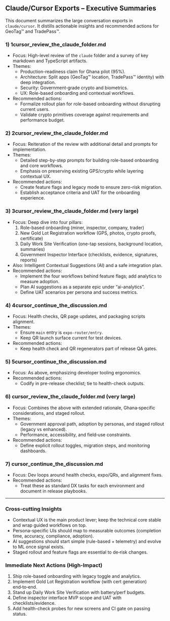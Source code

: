 ## Claude/Cursor Exports – Executive Summaries

This document summarizes the large conversation exports in `claude/cursor`. It distills actionable insights and recommended actions for GeoTag™ and TradePass™.

### 1) 1cursor_review_the_claude_folder.md
- Focus: High-level review of the `claude` folder and a survey of key markdown and TypeScript artifacts.
- Themes:
  - Production-readiness claim for Ghana pilot (95%).
  - Architecture: Split apps (GeoTag™ location, TradePass™ identity) with deep integration.
  - Security: Government‑grade crypto and biometrics.
  - UX: Role-based onboarding and contextual workflows.
- Recommended actions:
  - Formalize rollout plan for role-based onboarding without disrupting current users.
  - Validate crypto primitives coverage against requirements and performance budget.

### 2) 2cursor_review_the_claude_folder.md
- Focus: Reiteration of the review with additional detail and prompts for implementation.
- Themes:
  - Detailed step-by-step prompts for building role-based onboarding and core workflows.
  - Emphasis on preserving existing GPS/crypto while layering contextual UX.
- Recommended actions:
  - Create feature flags and legacy mode to ensure zero-risk migration.
  - Establish acceptance criteria and UAT for the onboarding experience.

### 3) 3cursor_review_the_claude_folder.md (very large)
- Focus: Deep dive into four pillars:
  1) Role-based onboarding (miner, inspector, company, trader)
  2) New Gold Lot Registration workflow (GPS, photos, crypto proofs, certificate)
  3) Daily Work Site Verification (one-tap sessions, background location, summaries)
  4) Government Inspector Interface (checklists, evidence, signatures, reports)
- Also: Intelligent Contextual Suggestions (AI) and a safe integration plan.
- Recommended actions:
  - Implement the four workflows behind feature flags; add analytics to measure adoption.
  - Plan AI suggestions as a separate epic under “ai-analytics”.
  - Define UAT scenarios per persona and success metrics.

### 4) 4cursor_continue_the_discussion.md
- Focus: Health checks, QR page updates, and packaging scripts alignment.
- Themes:
  - Ensure `main` entry is `expo-router/entry`.
  - Keep QR launch surface current for test devices.
- Recommended actions:
  - Keep health check and QR regenerators part of release QA gates.

### 5) 5cursor_continue_the_discussion.md
- Focus: As above, emphasizing developer tooling ergonomics.
- Recommended actions:
  - Codify in pre-release checklist; tie to health-check outputs.

### 6) cursor_review_the_claude_folder.md (very large)
- Focus: Combines the above with extended rationale, Ghana‑specific considerations, and staged rollout.
- Themes:
  - Government approval path, adoption by personas, and staged rollout (legacy vs enhanced).
  - Performance, accessibility, and field‑use constraints.
- Recommended actions:
  - Define explicit rollout toggles, migration steps, and monitoring dashboards.

### 7) cursor_continue_the_discussion.md
- Focus: Dev loops around health checks, expo/QRs, and alignment fixes.
- Recommended actions:
  - Treat these as standard DX tasks for each environment and document in release playbooks.

---

### Cross‑cutting Insights
- Contextual UX is the main product lever; keep the technical core stable and wrap guided workflows on top.
- Persona-specific UIs should map to measurable outcomes (completion time, accuracy, compliance, adoption).
- AI suggestions should start simple (rule-based + telemetry) and evolve to ML once signal exists.
- Staged rollout and feature flags are essential to de‑risk changes.

### Immediate Next Actions (High-Impact)
1) Ship role-based onboarding with legacy toggle and analytics.
2) Implement Gold Lot Registration workflow (with cert generation) end‑to‑end.
3) Stand up Daily Work Site Verification with battery/perf budgets.
4) Define inspector interface MVP scope and UAT with checklists/evidence.
5) Add health-check probes for new screens and CI gate on passing status.



